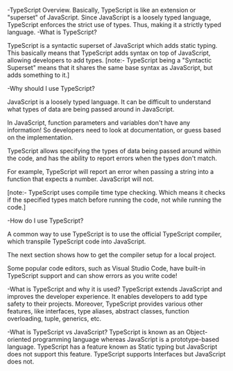 -TypeScript Overview.
Basically, TypeScript is like an extension or "superset" of JavaScript.
Since JavaScript is a loosely typed language,
TypeScript enforces the strict use of types. 
Thus, making it a strictly typed language.
-What is TypeScript?

TypeScript is a syntactic superset of JavaScript which adds static typing.
This basically means that TypeScript adds syntax on top of JavaScript, allowing developers to add types.
[note:- TypeScript being a "Syntactic Superset" means that it shares the same base syntax as JavaScript, but adds something to it.]

-Why should I use TypeScript?

JavaScript is a loosely typed language. It can be difficult to understand what types of data are being passed around in JavaScript.

In JavaScript, function parameters and variables don't have any information! So developers need to look at documentation, or guess based on the implementation.

TypeScript allows specifying the types of data being passed around within the code, and has the ability to report errors when the types don't match.

For example, TypeScript will report an error when passing a string into a function that expects a number. JavaScript will not.

[note:- TypeScript uses compile time type checking. Which means it checks if the specified types match before running the code, not while running the code.]

-How do I use TypeScript?

A common way to use TypeScript is to use the official TypeScript compiler, which transpile TypeScript code into JavaScript.

The next section shows how to get the compiler setup for a local project.

Some popular code editors, such as Visual Studio Code, have built-in TypeScript support and can show errors as you write code!

-What is TypeScript and why it is used?
TypeScript extends JavaScript and improves the developer experience. It enables developers to add type safety to their projects. Moreover, TypeScript provides various other features, like interfaces, type aliases, abstract classes, function overloading, tuple, generics, etc.

-What is TypeScript vs JavaScript?
TypeScript is known as an Object-oriented programming language whereas JavaScript is a prototype-based language. TypeScript has a feature known as Static typing but JavaScript does not support this feature. TypeScript supports Interfaces but JavaScript does not.